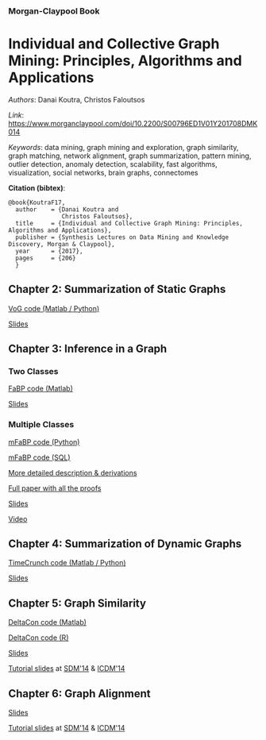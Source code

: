 ### Morgan-Claypool Book
# Individual and Collective Graph Mining: Principles, Algorithms and Applications

*Authors*: Danai Koutra, Christos Faloutsos

*Link*: https://www.morganclaypool.com/doi/10.2200/S00796ED1V01Y201708DMK014 

*Keywords*: data mining, graph mining and exploration, graph similarity, graph matching, network alignment, graph summarization, pattern mining, outlier detection, anomaly detection, scalability, fast algorithms, visualization, social networks, brain graphs, connectomes

**Citation (bibtex)**:
```
@book{KoutraF17,
  author    = {Danai Koutra and
               Christos Faloutsos},
  title     = {Individual and Collective Graph Mining: Principles, Algorithms and Applications},
  publisher = {Synthesis Lectures on Data Mining and Knowledge Discovery, Morgan & Claypool}, 
  year      = {2017},
  pages     = {206}
  }
```

## Chapter 2: Summarization of Static Graphs ##
[VoG code  (Matlab / Python)](https://github.com/GemsLab/VoG_Graph_Summarization.git)

[Slides](http://web.eecs.umich.edu/~dkoutra/presentations/vog_sdm14_website.ppsx)

## Chapter 3: Inference in a Graph ##

### Two Classes
[FaBP code (Matlab)](http://web.eecs.umich.edu/~dkoutra/CODE/fabp.zip)

[Slides](http://web.eecs.umich.edu/~dkoutra/presentations/pkdd_presentation_website.ppsx)

### Multiple Classes
[mFaBP code (Python)](https://github.com/sslh/sslh.git)

[mFaBP code (SQL)](http://github.com/sslh/linBP/)

[More detailed description & derivations](http://www.vldb.org/pvldb/vol8/p581-gatterbauer.pdf)

[Full paper with all the proofs](http://arxiv.org/pdf/1406.7288)

[Slides](https://www.andrew.cmu.edu/user/gatt/download/vldb2015_LinBP_presentation.pptx)

[Video](https://www.youtube.com/watch?v=DPSW8SF6gPc&list=PLEWtRs08n5UUykWVmXZnWtkPFd9ni8o3Z)

## Chapter 4: Summarization of Dynamic Graphs ##
[TimeCrunch code (Matlab / Python)](http://web.eecs.umich.edu/~dkoutra/CODE/timecrunch.tar.gz)

[Slides]()

## Chapter 5: Graph Similarity ##
[DeltaCon code (Matlab)](http://web.eecs.umich.edu/~dkoutra/CODE/deltacon.zip)

[DeltaCon code (R)](https://gist.github.com/bxshi/b9ce0bbabc458447d1d5)

[Slides](http://web.eecs.umich.edu/~dkoutra/presentations/SDM13_Deltacon_website.ppsx)

[Tutorial slides](http://web.eecs.umich.edu/~dkoutra/tut/icdm14_part2a_graph_sim_known_corr.ppsx)
at [SDM'14](http://web.eecs.umich.edu/~dkoutra/tut/sdm14.html) & [ICDM'14](http://web.eecs.umich.edu/~dkoutra/tut/icdm14.html)

## Chapter 6: Graph Alignment ##

[Slides](http://web.eecs.umich.edu/~dkoutra/presentations/ICDM13_BigAlign_website.ppsx)

[Tutorial slides](http://web.eecs.umich.edu/~dkoutra/tut/icdm14_part2b_graph_sim_unknown_corr.ppsx) at [SDM'14](http://web.eecs.umich.edu/~dkoutra/tut/sdm14.html) & [ICDM'14](http://web.eecs.umich.edu/~dkoutra/tut/icdm14.html)
